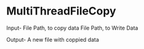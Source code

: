 # MultiThreadFileCopy

Input- 
  File Path, to copy data
  File Path, to Write Data
  
Output- 
  A new file with coppied data
  
